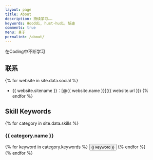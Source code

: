 ```yaml
---
layout: page
title: About
description: 持续学习……
keywords: Hooddi, hust-hudi，胡迪
comments: true
menu: 关于
permalink: /about/
---
```


在Coding中不断学习

## 联系

{% for website in site.data.social %}
* {{ website.sitename }}：[@{{ website.name }}]({{ website.url }})
{% endfor %}

## Skill Keywords

{% for category in site.data.skills %}
### {{ category.name }}
<div class="btn-inline">
{% for keyword in category.keywords %}
<button class="btn btn-outline" type="button">{{ keyword }}</button>
{% endfor %}
</div>
{% endfor %}

